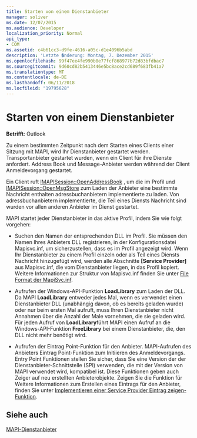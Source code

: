 ```yaml
---
title: Starten von einem Dienstanbieter
manager: soliver
ms.date: 12/07/2015
ms.audience: Developer
localization_priority: Normal
api_type:
- COM
ms.assetid: c4b61cc3-d9fe-4616-a05c-d1e4096b5abd
description: 'Letzte �nderung: Montag, 7. Dezember 2015'
ms.openlocfilehash: 99f47ee4fe990b0e77fcf868977b72d83bfdbac7
ms.sourcegitcommit: 9d60cd82b5413446e5bc8ace2cd689f683fb41a7
ms.translationtype: MT
ms.contentlocale: de-DE
ms.lasthandoff: 06/11/2018
ms.locfileid: "19795628"
---
```

# <a name="starting-a-service-provider"></a>Starten von einem Dienstanbieter

 
  
**Betrifft**: Outlook 
  
Zu einem bestimmten Zeitpunkt nach dem Starten eines Clients einer Sitzung mit MAPI, wird Ihr Dienstanbieter gestartet werden. Transportanbieter gestartet wurden, wenn ein Client für ihre Dienste anfordert. Address Book und Message-Anbieter werden während der Client Anmeldevorgang gestartet.
  
Ein Client ruft [IMAPISession::OpenAddressBook](imapisession-openaddressbook.md) , um die im Profil und [IMAPISession::OpenMsgStore](imapisession-openmsgstore.md) zum Laden der Anbieter eine bestimmte Nachricht enthalten adressbuchanbietern implementierte zu laden. Von adressbuchanbietern implementierte, die Teil eines Diensts Nachricht sind wurden vor allen anderen Anbieter im Dienst gestartet. 
  
MAPI startet jeder Dienstanbieter in das aktive Profil, indem Sie wie folgt vorgehen:
  
- Suchen den Namen der entsprechenden DLL im Profil. Sie müssen den Namen Ihres Anbieters DLL registrieren, in der Konfigurationsdatei Mapisvc.inf, um sicherzustellen, dass es im Profil angezeigt wird. Wenn Ihr Dienstanbieter zu einem Profil einzeln oder als Teil eines Diensts Nachricht hinzugefügt wird, werden alle Abschnitte **[Service Provider]** aus Mapisvc.inf, die vom Dienstanbieter liegen, in das Profil kopiert. Weitere Informationen zur Struktur von Mapisvc.inf finden Sie unter [File Format der MapiSvc.inf](file-format-of-mapisvc-inf.md).
    
- Aufrufen der Windows-API-Funktion **LoadLibrary** zum Laden der DLL. Da MAPI **LoadLibrary** entweder jedes Mal, wenn es verwendet einen Dienstanbieter DLL (unabhängig davon, ob es bereits geladen wurde) oder nur beim ersten Mal aufruft, muss Ihren Dienstanbieter nicht Annahmen über die Anzahl der Male vornehmen, die sie geladen wird. Für jeden Aufruf von **LoadLibrary**führt MAPI einen Aufruf an die Windows-API-Funktion **FreeLibrary** bei einem Dienstanbieter, die, den DLL nicht mehr benötigt wird. 
    
- Aufrufen der Eintrag Point-Funktion für den Anbieter. MAPI-Aufrufen des Anbieters Eintrag Point-Funktion zum Initiieren des Anmeldevorgangs. Entry Point Funktionen stellen Sie sicher, dass Sie eine Version der der Dienstanbieter-Schnittstelle (SPI) verwenden, die mit der Version von MAPI verwendet wird, kompatibel ist. Diese Funktionen geben auch Zeiger auf neu erstellten Anbieterobjekte. Zeigen Sie die Funktion für Weitere Informationen zum Erstellen eines Eintrags für den Anbieter, finden Sie unter [Implementieren einer Service Provider Eintrag zeigen-Funktion](implementing-a-service-provider-entry-point-function.md).
    
## <a name="see-also"></a>Siehe auch



[MAPI-Dienstanbieter](mapi-service-providers.md)

